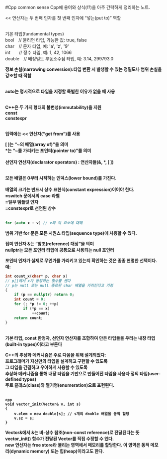 #Cpp common sense
Cpp에 용어와 상식(!?)을 아주 간략하게 정리하는 노트.<br>

<< 연산자는 두 번째 인자를 첫 번째 인자에 “넣는(put to)” 역할<br><br>

기본 타입(fundamental types)<br>
bool // 불리언 타입, 가능한 값: true, false<br>
char // 문자 타입, 예: 'a', 'z', '9'<br>
int  // 정수 타입, 예: 1, 42, 1066<br>
double // 배정밀도 부동소수점 타입, 예: 3.14, 299793.0<br><b>

정보 손실(narrowing conversion):타입 변환 시 발생할 수 있는 정밀도나 범위 손실을 강조할 때 적합<br><br>

auto는 명시적으로 타입을 지정할 특별한 이유가 없을 때 사용<br><br>

C++은 두 가지 형태의 불변성(immutability)을 지원<br>
const<br>constexpr<br><br>

입력에는 &lt;&lt; 연산자(“get from”)를 사용<br>

[ ]는 “~의 배열(array of)”을 의미<br>
 *는 “~를 가리키는 포인터(pointer to)”를 의미<br><br>
선언자 연산자(declarator operators) : 연산자들(&, *, [ ]) <br><br>

모든 배열은 0부터 시작하는 인덱스(lower bound)를 가진다. <br><br>
<strong>배열의 크기</strong>는 반드시 상수 표현식(constant expression)이어야 한다.<br>
<strong>=switch 문에서의 case 라벨</strong><br>
<strong>=일부 템플릿 인자</strong><br>
<strong>=constexpr로 선언된 상수</strong><br><br>
```cpp
for (auto x : v) // v의 각 요소에 대해
```
범위 기반 for 문은 모든 시퀀스 타입(sequence type)에 사용할 수 있다.<br>

접미 연산자 &는 “참조(reference) 대상”을 의미<br>
nullptr는 모든 포인터 타입에 공통으로 사용되는 null 포인터<br>

포인터 인자가 실제로 무언가를 가리키고 있는지 확인하는 것은 종종 현명한 선택이다. 예:<br>
```cpp
int count_x(char* p, char x)
// p[]에서 x가 등장하는 횟수를 센다
// p는 null 또는 null 종료된 char 배열을 가리킨다고 가정
{
    if (p == nullptr) return 0;
    int count = 0;
    for (; *p != 0; ++p)
        if (*p == x)
            ++count;
    return count;
}
```
<br>
기본 타입, const 한정자, 선언자 연산자를 조합하여 만든 타입들을 우리는 내장 타입(built-in types)이라고 부른다<br>

C++의 추상화 메커니즘은 주로 다음을 위해 설계되었다:<br>
프로그래머가 자신만의 타입을 설계하고 구현할 수 있도록<br>
그 타입을 간결하고 우아하게 사용할 수 있도록<br>
추상화 메커니즘을 통해 내장 타입을 기반으로 만들어진 타입을 사용자 정의 타입(user-defined types)<br>
주로 클래스(class)와 열거형(enumeration)으로 표현된다.<br>
<br>
```
cpp
void vector_init(Vector& v, int s)
{
    v.elem = new double[s]; // s개의 double 배열을 동적 할당
    v.sz = s;
}
```
Vector&에서 &는 비-상수 참조(non-const reference)로 전달된다는 뜻<br>
 vector_init() 함수가 전달된 Vector를 직접 수정할 수 있다.<br>
new 연산자는 free store라 불리는 영역에서 메모리를 할당한다. 이 영역은 동적 메모리(dynamic memory) 또는 힙(heap)이라고도 한다.<br>







